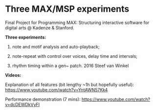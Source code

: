 # Three MAX/MSP experiments
Final Project for Programming MAX: Structuring interactive software for digital arts @ Kadenze &amp; Stanford. 


<b>Three experiments:</b>

1. note and motif analysis and auto-playback; 

2. note-repeat with control over voices, delay time and intervals; 

3. rhythm timing within a gen~ patch. 2016 Steef van Winkel


<b>Videos:</b>

Explanation of all features (bit lengthy ~1h but hopefully useful): https://www.youtube.com/watch?v=YntAWN57Kk4

Performance demonstration (7 mins): https://www.youtube.com/watch?v=dcDEWDkVyFI
